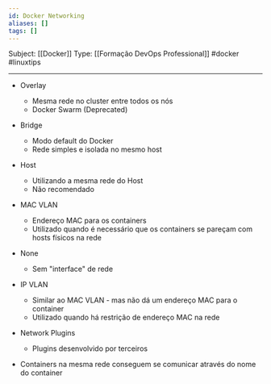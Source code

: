 ```yaml
---
id: Docker Networking
aliases: []
tags: []
---
```


Subject: [[Docker]] 
Type: [[Formação DevOps Professional]]  #docker #linuxtips 

----
-  Overlay 
	-  Mesma rede no cluster entre todos os nós
	-  Docker Swarm (Deprecated)
-  Bridge
	-  Modo default do Docker
	-  Rede simples e isolada no mesmo host
-  Host
	-  Utilizando a mesma rede do Host
	-  Não recomendado
-  MAC VLAN
	-  Endereço MAC para os containers
	-  Utilizado quando é necessário que os containers se pareçam com hosts físicos na rede
-  None
	-  Sem "interface" de rede
-  IP VLAN
	-  Similar ao MAC VLAN - mas não dá um endereço MAC para o container
	-  Utilizado quando há restrição de endereço MAC na rede
-  Network Plugins
	-  Plugins desenvolvido por terceiros

-  Containers na mesma rede conseguem se comunicar através do nome do container
